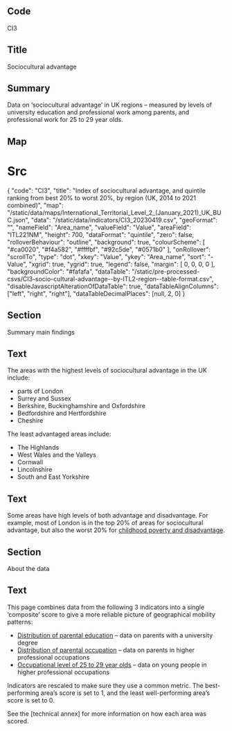 ## Code
CI3

## Title
Sociocultural advantage

## Summary
Data on ‘sociocultural advantage’ in UK regions – measured by levels of university education and professional work among parents, and professional work for 25 to 29 year olds.

## Map
# Src
{
    "code": "CI3",
    "title": "Index of sociocultural advantage, and quintile ranking from best 20% to worst 20%, by region (UK, 2014 to 2021 combined)",
    "map": "/static/data/maps/International_Territorial_Level_2_(January_2021)_UK_BUC.json",
    "data": "/static/data/indicators/CI3_20230419.csv",
    "geoFormat": "",
    "nameField": "Area_name",
    "valueField": "Value",
    "areaField": "ITL221NM",
    "height": 700,
    "dataFormat": "quintile",
    "zero": false,
    "rolloverBehaviour": "outline",
    "background": true,
    "colourScheme": [ "#ca0020", "#f4a582", "#ffffbf", "#92c5de", "#0571b0" ],
    "onRollover": "scrollTo",
    "type": "dot",
    "xkey": "Value",
    "ykey": "Area_name",
    "sort": "-Value",
    "xgrid": true,
    "ygrid": true,
    "legend": false,
    "margin": [ 0, 0, 0, 0 ],
    "backgroundColor": "#fafafa",
    "dataTable": "/static/pre-processed-csvs/CI3-socio-cultural-advantage--by-ITL2-region--table-format.csv",
    "disableJavascriptAlterationOfDataTable": true,
    "dataTableAlignColumns": ["left", "right", "right"],
    "dataTableDecimalPlaces": [null, 2, 0]
}

## Section
Summary main findings

## Text
The areas with the highest levels of sociocultural advantage in the UK include:

<ul class="govuk-list">
  <li>parts of London</li>
<li>Surrey and Sussex</li>
<li>Berkshire, Buckinghamshire and Oxfordshire</li>
<li>Bedfordshire and Hertfordshire</li>
<li>Cheshire</li>
</ul>

The least advantaged areas include:

<ul class="govuk-list">
  <li>The Highlands</li>
 <li>West Wales and the Valleys</li>
 <li>Cornwall</li>
 <li>Lincolnshire</li>
 <li>South and East Yorkshire</li>
</ul>

## Text
Some areas have high levels of both advantage and disadvantage. For example, most of London is in the top 20% of areas for sociocultural advantage, but also the worst 20% for <a href="/drivers_of_social_mobility/composite_indices/childhood_poverty_and_disadvantage" class="govuk-link">childhood poverty and disadvantage</a>.

## Section
About the data

## Text
This page combines data from the following 3 indicators into a single ‘composite’ score to give a more reliable picture of geographical mobility patterns:

<ul class="govuk-list list-disc">
    <li><a href="/drivers_of_social_mobility/conditions_of_childhood/distribution_of_parental_education" class="govuk-link">Distribution of parental education</a> – data on parents with a university degree</li>
    <li><a href="/drivers_of_social_mobility/conditions_of_childhood/distribution_of_parental_occupation" class="govuk-link">Distribution of parental occupation</a> – data on parents in higher professional occupations</li>
    <li><a href="/intermediate_outcomes/work_in_early_adulthood_(25_to_29_years)/occupational_level" class="govuk-link">Occupational level of 25 to 29 year olds</a> – data on young people in higher professional occupations</li>
</ul>

Indicators are rescaled to make sure they use a common metric. The best-performing area’s score is set to 1, and the least well-performing area’s score is set to 0.<br> 

See the [technical annex] for more information on how each area was scored.
